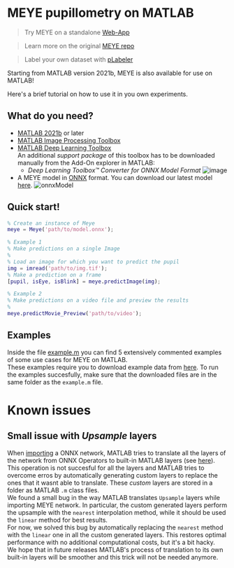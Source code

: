 # MEYE pupillometry on MATLAB

> Try MEYE on a standalone [Web-App](https://www.pupillometry.it/)

> Learn more on the original [MEYE repo](https://github.com/fabiocarrara/meye)

> Label your own dataset with [pLabeler](https://github.com/LeonardoLupori/pLabeler)

Starting from MATLAB version 2021b, MEYE is also available for use on MATLAB!

Here's a brief tutorial on how to use it in you own experiments.

## What do you need?

- [MATLAB 2021b](https://it.mathworks.com/products/matlab.html) or later
- [MATLAB Image Processing Toolbox](https://it.mathworks.com/products/image.html)
- [MATLAB Deep Learning Toolbox](https://it.mathworks.com/products/deep-learning.html)  
    An additional _support package_ of this toolbox has to be downloaded manually from the Add-On explorer in MATLAB:
    -  _Deep Learning Toolbox™ Converter for ONNX Model Format_
    ![image](https://user-images.githubusercontent.com/39329654/152327789-dde0af9b-d531-40be-b1a0-5ba17c508a13.png)
- A MEYE model in [ONNX](https://onnx.ai/) format. You can download our latest model [here](https://github.com/fabiocarrara/meye/releases).
![onnxModel](https://user-images.githubusercontent.com/39329654/152552616-1b800398-5794-4f51-b4ed-2e3339cb2d0d.png)


## Quick start!

```matlab
% Create an instance of Meye
meye = Meye('path/to/model.onnx');

% Example 1
% Make predictions on a single Image
%
% Load an image for which you want to predict the pupil
img = imread('path/to/img.tif');
% Make a prediction on a frame
[pupil, isEye, isBlink] = meye.predictImage(img);

% Example 2
% Make predictions on a video file and preview the results
%
meye.predictMovie_Preview('path/to/video');
```

## Examples

Inside the file [example.m](example.m) you can find 5 extensively commented examples of some use cases for MEYE on MATLAB.  
These examples require you to download example data from [here](https://drive.google.com/drive/folders/1BG6O5BEkwXkNKC_1XuB3H9wbx3DeNWwF?usp=sharing). To run the examples succesfully, make sure that the downloaded files are in the same folder as the `example.m` file.

# Known issues

## Small issue with _Upsample_ layers
When [importing](https://it.mathworks.com/help/deeplearning/ref/importonnxnetwork.html) a ONNX network, MATLAB tries to translate all the layers of the network from ONNX Operators to built-in MATLAB layers (see [here](https://it.mathworks.com/help/deeplearning/ref/importonnxnetwork.html#mw_dc6cd14c-e8d0-4370-af81-96626a888d9c)).  
This operation is not succesful for all the layers and MATLAB tries to overcome erros by automatically generating custom layers to replace the ones that it wasnt able to translate. These _custom_ layers are stored in a folder as MATLAB `.m` class files.  
We found a small bug in the way MATLAB translates `Upsample` layers while importing MEYE network. In particular, the custom generated layers perform the upsample with the `nearest` interpolation method, while it should be used the `linear` method for best results.  
For now, we solved this bug by automatically replacing the `nearest` method with the `linear` one in all the custom generated layers. This restores optimal performance with no additional computational costs, but it's a bit hacky.   
We hope that in future releases MATLAB's process of translation to its own built-in layers will be smoother and this trick will not be needed anymore.